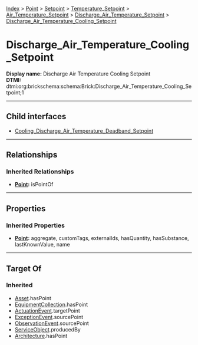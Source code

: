 [Index](../../../../../../Index.md) > [Point](../../../../../Point.md) > [Setpoint](../../../../Setpoint.md) > [Temperature_Setpoint](../../../Temperature_Setpoint.md) > [Air_Temperature_Setpoint](../../Air_Temperature_Setpoint.md) > [Discharge_Air_Temperature_Setpoint](../Discharge_Air_Temperature_Setpoint.md) > [Discharge_Air_Temperature_Cooling_Setpoint](#)
# Discharge_Air_Temperature_Cooling_Setpoint

**Display name:** Discharge Air Temperature Cooling Setpoint<br />
**DTMI:** dtmi:org:brickschema:schema:Brick:Discharge_Air_Temperature_Cooling_Setpoint;1

---

## Child interfaces
* [Cooling_Discharge_Air_Temperature_Deadband_Setpoint](../Discharge_Air_Temperature_Deadband_Setpoint/Cooling_Discharge_Air_Temperature_Deadband_Setpoint.md)

---

## Relationships

### Inherited Relationships
* **[Point](../../../../../Point.md):** isPointOf

---

## Properties

### Inherited Properties
* **[Point](../../../../../Point.md):** aggregate, customTags, externalIds, hasQuantity, hasSubstance, lastKnownValue, name

---

## Target Of
### Inherited
* [Asset](../../../../../../Asset/Asset.md).hasPoint
* [EquipmentCollection](../../../../../../Collection/EquipmentCollection.md).hasPoint
* [ActuationEvent](../../../../../../Event/PointEvent/ActuationEvent.md).targetPoint
* [ExceptionEvent](../../../../../../Event/PointEvent/ExceptionEvent.md).sourcePoint
* [ObservationEvent](../../../../../../Event/PointEvent/ObservationEvent.md).sourcePoint
* [ServiceObject](../../../../../../Information/ServiceObject/ServiceObject.md).producedBy
* [Architecture](../../../../../../Space/Architecture/Architecture.md).hasPoint
